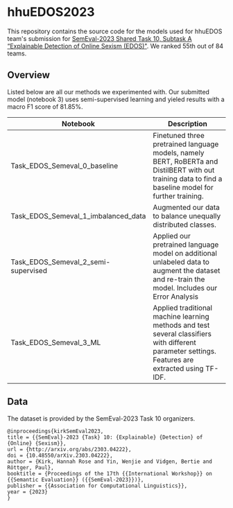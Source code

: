 # hhuEDOS2023

This repository contains the source code for the models used for hhuEDOS team's submission for <a href="https://codalab.lisn.upsaclay.fr/competitions/7124" target="_blank">SemEval-2023 Shared Task 10, Subtask A “Explainable Detection of Online Sexism (EDOS)"</a>. We ranked 55th out of 84 teams.



## Overview

Listed below are all our methods we experimented with. Our submitted model (notebook 3) uses semi-supervised learning and yieled results with a macro F1 score of 81.85%. 

| Notebook | Description |
| ------------- | ------------- |
| Task_EDOS_Semeval_0_baseline  | Finetuned three pretrained language models, namely BERT, RoBERTa and DistilBERT with out training data to find a baseline model for further training. |
| Task_EDOS_Semeval_1_imbalanced_data | Augmented our data to balance unequally distributed classes.   |
| Task_EDOS_Semeval_2_semi-supervised | Applied our pretrained language model on additional unlabeled data to augment the dataset and re-train the model. Includes our Error Analysis|
| Task_EDOS_Semeval_3_ML | Applied traditional machine learning methods and test several classifiers with different parameter settings. Features are extracted using TF-IDF.|

## Data

The dataset is provided by the SemEval-2023 Task 10 organizers.

```
@inproceedings{kirkSemEval2023,
title = {{SemEval}-2023 {Task} 10: {Explainable} {Detection} of {Online} {Sexism}},
url = {http://arxiv.org/abs/2303.04222},
doi = {10.48550/arXiv.2303.04222},
author = {Kirk, Hannah Rose and Yin, Wenjie and Vidgen, Bertie and Röttger, Paul},
booktitle = {Proceedings of the 17th {{International Workshop}} on {{Semantic Evaluation}} ({{SemEval-2023}})},
publisher = {{Association for Computational Linguistics}},
year = {2023}
}
```


